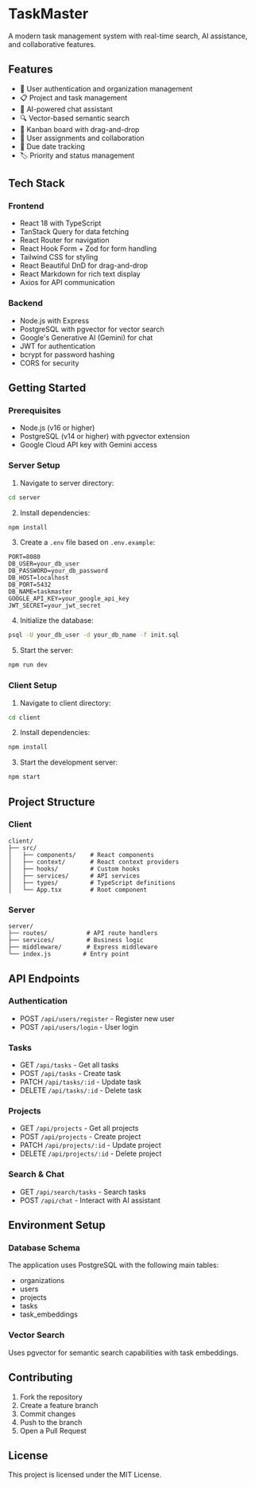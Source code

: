 # TaskMaster

A modern task management system with real-time search, AI assistance, and collaborative features.

## Features

- 🔐 User authentication and organization management
- 📋 Project and task management
- 🤖 AI-powered chat assistant
- 🔍 Vector-based semantic search
- 🎯 Kanban board with drag-and-drop
- 👥 User assignments and collaboration
- 📅 Due date tracking
- 🏷️ Priority and status management

## Tech Stack

### Frontend
- React 18 with TypeScript
- TanStack Query for data fetching
- React Router for navigation
- React Hook Form + Zod for form handling
- Tailwind CSS for styling
- React Beautiful DnD for drag-and-drop
- React Markdown for rich text display
- Axios for API communication

### Backend
- Node.js with Express
- PostgreSQL with pgvector for vector search
- Google's Generative AI (Gemini) for chat
- JWT for authentication
- bcrypt for password hashing
- CORS for security

## Getting Started

### Prerequisites
- Node.js (v16 or higher)
- PostgreSQL (v14 or higher) with pgvector extension
- Google Cloud API key with Gemini access

### Server Setup

1. Navigate to server directory:
```bash
cd server
```

2. Install dependencies:
```bash
npm install
```

3. Create a `.env` file based on `.env.example`:
```env
PORT=8080
DB_USER=your_db_user
DB_PASSWORD=your_db_password
DB_HOST=localhost
DB_PORT=5432
DB_NAME=taskmaster
GOOGLE_API_KEY=your_google_api_key
JWT_SECRET=your_jwt_secret
```

4. Initialize the database:
```bash
psql -U your_db_user -d your_db_name -f init.sql
```

5. Start the server:
```bash
npm run dev
```

### Client Setup

1. Navigate to client directory:
```bash
cd client
```

2. Install dependencies:
```bash
npm install
```

3. Start the development server:
```bash
npm start
```

## Project Structure

### Client
```
client/
├── src/
│   ├── components/    # React components
│   ├── context/       # React context providers
│   ├── hooks/         # Custom hooks
│   ├── services/      # API services
│   ├── types/         # TypeScript definitions
│   └── App.tsx        # Root component
```

### Server
```
server/
├── routes/           # API route handlers
├── services/         # Business logic
├── middleware/       # Express middleware
└── index.js         # Entry point
```

## API Endpoints

### Authentication
- POST `/api/users/register` - Register new user
- POST `/api/users/login` - User login

### Tasks
- GET `/api/tasks` - Get all tasks
- POST `/api/tasks` - Create task
- PATCH `/api/tasks/:id` - Update task
- DELETE `/api/tasks/:id` - Delete task

### Projects
- GET `/api/projects` - Get all projects
- POST `/api/projects` - Create project
- PATCH `/api/projects/:id` - Update project
- DELETE `/api/projects/:id` - Delete project

### Search & Chat
- GET `/api/search/tasks` - Search tasks
- POST `/api/chat` - Interact with AI assistant

## Environment Setup

### Database Schema
The application uses PostgreSQL with the following main tables:
- organizations
- users
- projects
- tasks
- task_embeddings

### Vector Search
Uses pgvector for semantic search capabilities with task embeddings.

## Contributing
1. Fork the repository
2. Create a feature branch
3. Commit changes
4. Push to the branch
5. Open a Pull Request

## License
This project is licensed under the MIT License.